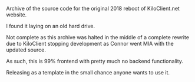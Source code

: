 Archive of the source code for the original 2018 reboot of KiloClient.net website.

I found it laying on an old hard drive. 

Not complete as this archive was halted in the middle of a complete rewrite due to KiloClient stopping development as Connor went MIA with the updated source. 

As such, this is 99% frontend with pretty much no backend functionality. 

Releasing as a template in the small chance anyone wants to use it. 
